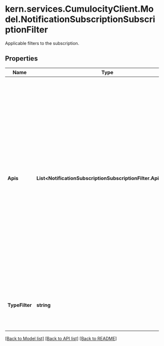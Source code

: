 # kern.services.CumulocityClient.Model.NotificationSubscriptionSubscriptionFilter
Applicable filters to the subscription.

## Properties

Name | Type | Description | Notes
------------ | ------------- | ------------- | -------------
**Apis** | **List&lt;NotificationSubscriptionSubscriptionFilter.ApisEnum&gt;** | The Notifications are available for Alarms, Alarms with children, Device control, Events, Events with children, Inventory and Measurements for the &#x60;mo&#x60; context and for Alarms and Inventory for the &#x60;tenant&#x60; context. Alternatively, the wildcard &#x60;*&#x60; can be used to match all the permissible APIs within the bound context.  &gt; **&amp;#9432; Info:** the wildcard &#x60;*&#x60; cannot be used in conjunction with other values.  | [optional] 
**TypeFilter** | **string** | The data needs to have the specified value in its &#x60;type&#x60; property to meet the filter criteria. | [optional] 

[[Back to Model list]](../README.md#documentation-for-models) [[Back to API list]](../README.md#documentation-for-api-endpoints) [[Back to README]](../README.md)

